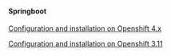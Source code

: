 #### Springboot

[Configuration and installation on Openshift 4.x](./docs/installation-openshift-4.x/springboot/README.md)
  
[Configuration and installation on Openshift 3.11](./docs/installation-openshift-3.11/springboot/README.md)